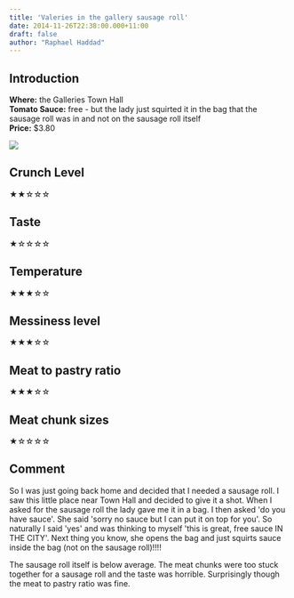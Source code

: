 ```yaml
---
title: 'Valeries in the gallery sausage roll'
date: 2014-11-26T22:38:00.000+11:00
draft: false
author: "Raphael Haddad"
---
```


## Introduction

**Where:** the Galleries Town Hall  
**Tomato Sauce:** free - but the lady just squirted it in the bag that the sausage roll was in and not on the sausage roll itself  
**Price:** $3.80  

[![](http://4.bp.blogspot.com/-pRmMlTMKupk/VJeixQXzBPI/AAAAAAAAGgU/QxiKsDYwfYE/s1600/IMG_20141126_183722.jpg)](http://4.bp.blogspot.com/-pRmMlTMKupk/VJeixQXzBPI/AAAAAAAAGgU/QxiKsDYwfYE/s1600/IMG_20141126_183722.jpg)

## Crunch Level

★★☆☆☆

## Taste

★☆☆☆☆

## Temperature

★★★☆☆

## Messiness level

★★★☆☆

## Meat to pastry ratio

★★★☆☆

## Meat chunk sizes

★☆☆☆☆

## Comment

So I was just going back home and decided that I needed a sausage roll.
I saw this little place near Town Hall and decided to give it a shot.
When I asked for the sausage roll the lady gave me it in a bag. I then asked
'do you have sauce'. She said 'sorry no sauce but I can put it on top for you'.
So naturally I said 'yes' and was thinking to myself 'this is great,
free sauce IN THE CITY'. Next thing you know, she opens the bag and
just squirts sauce inside the bag (not on the sausage roll)!!!!  
  
The sausage roll itself is below average. The meat chunks were too stuck
together for a sausage roll and the taste was horrible. Surprisingly
though the meat to pastry ratio was fine.
